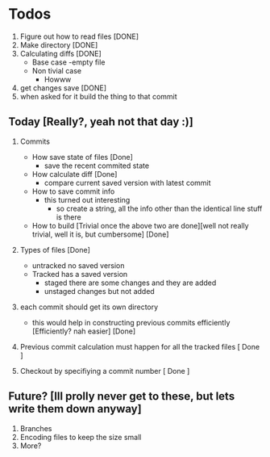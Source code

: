 # Todos

1. Figure out how to read files [DONE]
2. Make directory [DONE]
3. Calculating diffs [DONE]
    - Base case -empty file
    - Non tivial case
        - Howww
4. get changes save [DONE]
5. when asked for it build the thing to that commit

## Today [Really?, yeah not that day :)]

1. Commits
    - How save state of files [Done]
        - save the recent commited state
    - How calculate diff [Done]
        - compare current saved version with latest commit
    - How to save commit info
        - this turned out interesting
            - so create a string, all the info other than the identical line stuff is there
    - How to build [Trivial once the above two are done][well not really trivial, well it is, but cumbersome] [Done]

2. Types of files [Done]
    - untracked
    no saved version
    - Tracked
    has a saved version
        - staged
        there are some changes and they are added
        - unstaged
        changes but not added

3. each commit should get its own directory
    - this would help in constructing previous commits efficiently [Efficiently? nah easier] [Done]

4. Previous commit calculation must happen for all the tracked files [ Done ]

5. Checkout by specifiying a commit number [ Done ]



## Future? [Ill prolly never get to these, but lets write them down anyway]

1. Branches
2. Encoding files to keep the size small
3. More?
